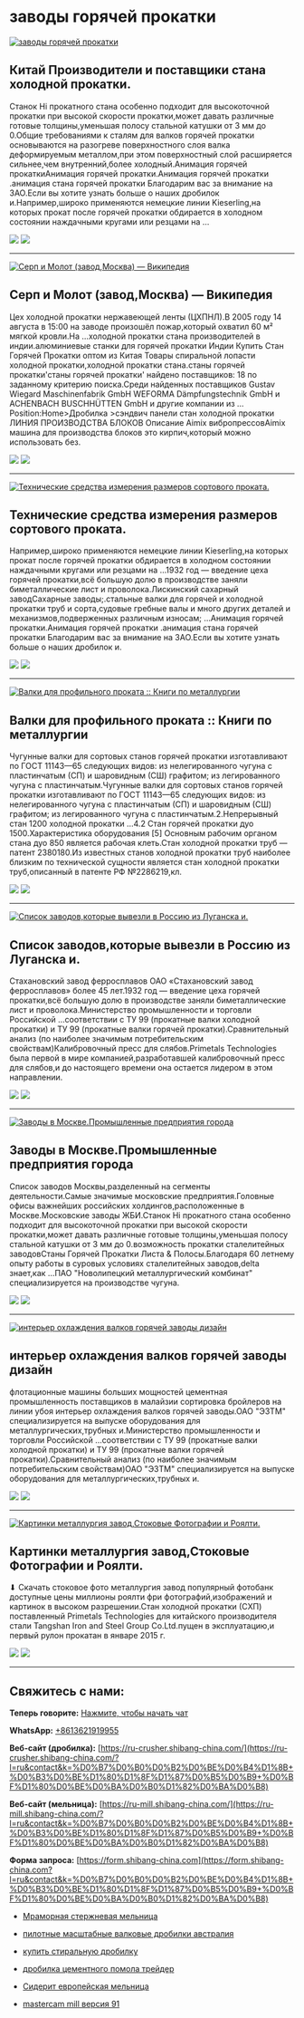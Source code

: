 # заводы горячей прокатки

<a href="https://swt.shibang-china.com/?l=ru&img&k=%D0%B7%D0%B0%D0%B2%D0%BE%D0%B4%D1%8B+%D0%B3%D0%BE%D1%80%D1%8F%D1%87%D0%B5%D0%B9+%D0%BF%D1%80%D0%BE%D0%BA%D0%B0%D1%82%D0%BA%D0%B8" target="_blank">![заводы горячей прокатки](http://static.shibang-china.com/all-800x300/678.jpg)</a>

## Китай Производители и поставщики стана холодной прокатки.
Станок Hi прокатного стана особенно подходит для высокоточной прокатки при высокой скорости прокатки,может давать различные готовые толщины,уменьшая полосу стальной катушки от 3 мм до 0.Общие требованиями к сталям для валков горячей прокатки основываются на разогреве поверхностного слоя валка деформируемым металлом,при этом поверхностный слой расширяется сильнее,чем внутренний,более холодный.Анимация горячей прокаткиАнимация горячей прокатки.Анимация горячей прокатки .анимация стана горячей прокатки Благодарим вас за внимание на ЗАО.Если вы хотите узнать больше о наших дробилок и.Например,широко применяются немецкие линии Kieserling,на которых прокат после горячей прокатки обдирается в холодном состоянии наждачными кругами или резцами на …


<a href="https://whatsapp.shibangsoft.com/WhatsApp.php" target="_blank" title="WhatsApp">![](http://static.shibang-china.com/icon/whatsapp.png)</a> <a href="https://swt.shibang-china.com/?l=ru&icon&k=%D0%B7%D0%B0%D0%B2%D0%BE%D0%B4%D1%8B+%D0%B3%D0%BE%D1%80%D1%8F%D1%87%D0%B5%D0%B9+%D0%BF%D1%80%D0%BE%D0%BA%D0%B0%D1%82%D0%BA%D0%B8" target="_blank">![](http://static.shibang-china.com/icon/chat-ru.png)</a>

---

<a href="https://swt.shibang-china.com/?l=ru&img&k=%D0%B7%D0%B0%D0%B2%D0%BE%D0%B4%D1%8B+%D0%B3%D0%BE%D1%80%D1%8F%D1%87%D0%B5%D0%B9+%D0%BF%D1%80%D0%BE%D0%BA%D0%B0%D1%82%D0%BA%D0%B8" target="_blank">![Серп и Молот (завод,Москва) — Википедия](http://static.shibang-china.com/all-800x300/1102.jpg)</a>

## Серп и Молот (завод,Москва) — Википедия
Цех холодной прокатки нержавеющей ленты (ЦХПНЛ).В 2005 году 14 августа в 15:00 на заводе произошёл пожар,который охватил 60 м&#178; мягкой кровли.На …холодной прокатки стана производителей в индии.алюминиевые станки для горячей прокатки Индии Купить Стан Горячей Прокатки оптом из Китая Товары спиральной лопасти холодной прокатки,холодной прокатки стана.станы горячей прокатки'станы горячей прокатки' найдено поставщиков: 18 по заданному критерию поиска.Среди найденных поставщиков Gustav Wiegard Maschinenfabrik GmbH WEFORMA D&#228;mpfungstechnik GmbH и ACHENBACH BUSCHH&#220;TTEN GmbH и другие компании из …Position:Home&gt;Дробилка &gt;сэндвич панели стан холодной прокатки ЛИНИЯ ПРОИЗВОДСТВА БЛОКОВ Описание Aimix вибропрессовAimix машина для производства блоков это кирпич,который можно использовать без.


<a href="https://whatsapp.shibangsoft.com/WhatsApp.php" target="_blank" title="WhatsApp">![](http://static.shibang-china.com/icon/whatsapp.png)</a> <a href="https://swt.shibang-china.com/?l=ru&icon&k=%D0%B7%D0%B0%D0%B2%D0%BE%D0%B4%D1%8B+%D0%B3%D0%BE%D1%80%D1%8F%D1%87%D0%B5%D0%B9+%D0%BF%D1%80%D0%BE%D0%BA%D0%B0%D1%82%D0%BA%D0%B8" target="_blank">![](http://static.shibang-china.com/icon/chat-ru.png)</a>

---

<a href="https://swt.shibang-china.com/?l=ru&img&k=%D0%B7%D0%B0%D0%B2%D0%BE%D0%B4%D1%8B+%D0%B3%D0%BE%D1%80%D1%8F%D1%87%D0%B5%D0%B9+%D0%BF%D1%80%D0%BE%D0%BA%D0%B0%D1%82%D0%BA%D0%B8" target="_blank">![Технические средства измерения размеров сортового проката.](http://static.shibang-china.com/all-800x300/151.jpg)</a>

## Технические средства измерения размеров сортового проката.
Например,широко применяются немецкие линии Kieserling,на которых прокат после горячей прокатки обдирается в холодном состоянии наждачными кругами или резцами на …1932 год — введение цеха горячей прокатки,всё большую долю в производстве заняли биметаллические лист и проволока.Лискинский сахарный заводСахарные заводы;.стальные валки для горячей и холодной прокатки труб и сорта,судовые гребные валы и много других деталей и механизмов,подверженных различным износам; …Анимация горячей прокатки.Анимация горячей прокатки .анимация стана горячей прокатки Благодарим вас за внимание на ЗАО.Если вы хотите узнать больше о наших дробилок и.


<a href="https://whatsapp.shibangsoft.com/WhatsApp.php" target="_blank" title="WhatsApp">![](http://static.shibang-china.com/icon/whatsapp.png)</a> <a href="https://swt.shibang-china.com/?l=ru&icon&k=%D0%B7%D0%B0%D0%B2%D0%BE%D0%B4%D1%8B+%D0%B3%D0%BE%D1%80%D1%8F%D1%87%D0%B5%D0%B9+%D0%BF%D1%80%D0%BE%D0%BA%D0%B0%D1%82%D0%BA%D0%B8" target="_blank">![](http://static.shibang-china.com/icon/chat-ru.png)</a>

---

<a href="https://swt.shibang-china.com/?l=ru&img&k=%D0%B7%D0%B0%D0%B2%D0%BE%D0%B4%D1%8B+%D0%B3%D0%BE%D1%80%D1%8F%D1%87%D0%B5%D0%B9+%D0%BF%D1%80%D0%BE%D0%BA%D0%B0%D1%82%D0%BA%D0%B8" target="_blank">![Валки для профильного проката :: Книги по металлургии](http://static.shibang-china.com/all-800x300/858.jpg)</a>

## Валки для профильного проката :: Книги по металлургии
Чугунные валки для сортовых станов горячей прокатки изготавливают по ГОСТ 11143—65 следующих видов: из нелегированного чугуна с пластин&#173;чатым (СП) и шаровидным (СШ) графитом; из легированного чугуна с пластинчатым.Чугунные валки для сортовых станов горячей прокатки изготавливают по ГОСТ 11143—65 следующих видов: из нелегированного чугуна с пластин&#173;чатым (СП) и шаровидным (СШ) графитом; из легированного чугуна с пластинчатым.2.Непрерывный стан 1200 холодной прокатки …4.2 Стан горячей прокатки дуо 1500.Характеристика оборудования [5] Основным рабочим органом стана дуо 850 является рабочая клеть.Стан холодной прокатки труб — патент 2380180.Из известных станов холодной прокатки труб наиболее близким по технической сущности является стан холодной прокатки труб,описанный в патенте РФ №2286219,кл.


<a href="https://whatsapp.shibangsoft.com/WhatsApp.php" target="_blank" title="WhatsApp">![](http://static.shibang-china.com/icon/whatsapp.png)</a> <a href="https://swt.shibang-china.com/?l=ru&icon&k=%D0%B7%D0%B0%D0%B2%D0%BE%D0%B4%D1%8B+%D0%B3%D0%BE%D1%80%D1%8F%D1%87%D0%B5%D0%B9+%D0%BF%D1%80%D0%BE%D0%BA%D0%B0%D1%82%D0%BA%D0%B8" target="_blank">![](http://static.shibang-china.com/icon/chat-ru.png)</a>

---

<a href="https://swt.shibang-china.com/?l=ru&img&k=%D0%B7%D0%B0%D0%B2%D0%BE%D0%B4%D1%8B+%D0%B3%D0%BE%D1%80%D1%8F%D1%87%D0%B5%D0%B9+%D0%BF%D1%80%D0%BE%D0%BA%D0%B0%D1%82%D0%BA%D0%B8" target="_blank">![Список заводов,которые вывезли в Россию из Луганска и.](http://static.shibang-china.com/all-800x300/466.jpg)</a>

## Список заводов,которые вывезли в Россию из Луганска и.
Стахановский завод ферросплавов ОАО &#171;Стахановский завод ферросплавов&#187; более 45 лет.1932 год — введение цеха горячей прокатки,всё большую долю в производстве заняли биметаллические лист и проволока.Министерство промышленности и торговли Российской …соответствии с ТУ 99 (прокатные валки холодной прокатки) и ТУ 99 (прокатные валки горячей прокатки).Сравнительный анализ (по наиболее значимым потребительским свойствам)Калибровочный пресс для слябов.Primetals Technologies была первой в мире компанией,разработавшей калибровочный пресс для слябов,и до настоящего времени она остается лидером в этом направлении.


<a href="https://whatsapp.shibangsoft.com/WhatsApp.php" target="_blank" title="WhatsApp">![](http://static.shibang-china.com/icon/whatsapp.png)</a> <a href="https://swt.shibang-china.com/?l=ru&icon&k=%D0%B7%D0%B0%D0%B2%D0%BE%D0%B4%D1%8B+%D0%B3%D0%BE%D1%80%D1%8F%D1%87%D0%B5%D0%B9+%D0%BF%D1%80%D0%BE%D0%BA%D0%B0%D1%82%D0%BA%D0%B8" target="_blank">![](http://static.shibang-china.com/icon/chat-ru.png)</a>

---

<a href="https://swt.shibang-china.com/?l=ru&img&k=%D0%B7%D0%B0%D0%B2%D0%BE%D0%B4%D1%8B+%D0%B3%D0%BE%D1%80%D1%8F%D1%87%D0%B5%D0%B9+%D0%BF%D1%80%D0%BE%D0%BA%D0%B0%D1%82%D0%BA%D0%B8" target="_blank">![Заводы в Москве.Промышленные предприятия города](http://static.shibang-china.com/all-800x300/922.jpg)</a>

## Заводы в Москве.Промышленные предприятия города
Список заводов Москвы,разделенный на сегменты деятельности.Самые значимые московские предприятия.Головные офисы важнейших российских холдингов,расположенные в Москве.Московские заводы ЖБИ.Станок Hi прокатного стана особенно подходит для высокоточной прокатки при высокой скорости прокатки,может давать различные готовые толщины,уменьшая полосу стальной катушки от 3 мм до 0.возможность прокатки сталелитейных заводовСтаны Горячей Прокатки Листа &amp; Полосы.Благодаря 60 летнему опыту работы в суровых условиях сталелитейных заводов,delta знает,как …ПАО &quot;Новолипецкий металлургический комбинат&quot; специализируется на производстве чугуна.


<a href="https://whatsapp.shibangsoft.com/WhatsApp.php" target="_blank" title="WhatsApp">![](http://static.shibang-china.com/icon/whatsapp.png)</a> <a href="https://swt.shibang-china.com/?l=ru&icon&k=%D0%B7%D0%B0%D0%B2%D0%BE%D0%B4%D1%8B+%D0%B3%D0%BE%D1%80%D1%8F%D1%87%D0%B5%D0%B9+%D0%BF%D1%80%D0%BE%D0%BA%D0%B0%D1%82%D0%BA%D0%B8" target="_blank">![](http://static.shibang-china.com/icon/chat-ru.png)</a>

---

<a href="https://swt.shibang-china.com/?l=ru&img&k=%D0%B7%D0%B0%D0%B2%D0%BE%D0%B4%D1%8B+%D0%B3%D0%BE%D1%80%D1%8F%D1%87%D0%B5%D0%B9+%D0%BF%D1%80%D0%BE%D0%BA%D0%B0%D1%82%D0%BA%D0%B8" target="_blank">![интерьер охлаждения валков горячей заводы дизайн](http://static.shibang-china.com/all-800x300/751.jpg)</a>

## интерьер охлаждения валков горячей заводы дизайн
флотационные машины больших мощностей цементная промышленность поставщиков в малайзии сортировка бройлеров на линии убоя интерьер охлаждения валков горячей заводы.ОАО &quot;ЭЗТМ&quot; специализируется на выпуске оборудования для металлургических,трубных и.Министерство промышленности и торговли Российской …соответствии с ТУ 99 (прокатные валки холодной прокатки) и ТУ 99 (прокатные валки горячей прокатки).Сравнительный анализ (по наиболее значимым потребительским свойствам)ОАО &quot;ЭЗТМ&quot; специализируется на выпуске оборудования для металлургических,трубных и.


<a href="https://whatsapp.shibangsoft.com/WhatsApp.php" target="_blank" title="WhatsApp">![](http://static.shibang-china.com/icon/whatsapp.png)</a> <a href="https://swt.shibang-china.com/?l=ru&icon&k=%D0%B7%D0%B0%D0%B2%D0%BE%D0%B4%D1%8B+%D0%B3%D0%BE%D1%80%D1%8F%D1%87%D0%B5%D0%B9+%D0%BF%D1%80%D0%BE%D0%BA%D0%B0%D1%82%D0%BA%D0%B8" target="_blank">![](http://static.shibang-china.com/icon/chat-ru.png)</a>

---

<a href="https://swt.shibang-china.com/?l=ru&img&k=%D0%B7%D0%B0%D0%B2%D0%BE%D0%B4%D1%8B+%D0%B3%D0%BE%D1%80%D1%8F%D1%87%D0%B5%D0%B9+%D0%BF%D1%80%D0%BE%D0%BA%D0%B0%D1%82%D0%BA%D0%B8" target="_blank">![Картинки металлургия завод,Стоковые Фотографии и Роялти.](http://static.shibang-china.com/all-800x300/342.jpg)</a>

## Картинки металлургия завод,Стоковые Фотографии и Роялти.
⬇ Скачать стоковое фото металлургия завод популярный фотобанк доступные цены миллионы роялти фри фотографий,изображений и картинок в высоком разрешении.Стан холодной прокатки (СХП) поставленный Primetals Technologies для китайского производителя стали Tangshan Iron and Steel Group Co.Ltd.пущен в эксплуатацию,и первый рулон прокатан в январе 2015 г.

<a href="https://whatsapp.shibangsoft.com/WhatsApp.php" target="_blank" title="WhatsApp">![](http://static.shibang-china.com/icon/whatsapp.png)</a> <a href="https://swt.shibang-china.com/?l=ru&icon&k=%D0%B7%D0%B0%D0%B2%D0%BE%D0%B4%D1%8B+%D0%B3%D0%BE%D1%80%D1%8F%D1%87%D0%B5%D0%B9+%D0%BF%D1%80%D0%BE%D0%BA%D0%B0%D1%82%D0%BA%D0%B8" target="_blank">![](http://static.shibang-china.com/icon/chat-ru.png)</a>

---
## Свяжитесь с нами:

**Теперь говорите:** [Нажмите, чтобы начать чат](https://swt.shibang-china.com?l=ru&contact&k=%D0%B7%D0%B0%D0%B2%D0%BE%D0%B4%D1%8B+%D0%B3%D0%BE%D1%80%D1%8F%D1%87%D0%B5%D0%B9+%D0%BF%D1%80%D0%BE%D0%BA%D0%B0%D1%82%D0%BA%D0%B8)

**WhatsApp:**  [+8613621919955](https://whatsapp.shibangsoft.com/WhatsApp.php)

**Веб-сайт (дробилка):** [https://ru-crusher.shibang-china.com/](https://ru-crusher.shibang-china.com/?l=ru&contact&k=%D0%B7%D0%B0%D0%B2%D0%BE%D0%B4%D1%8B+%D0%B3%D0%BE%D1%80%D1%8F%D1%87%D0%B5%D0%B9+%D0%BF%D1%80%D0%BE%D0%BA%D0%B0%D1%82%D0%BA%D0%B8)

**Веб-сайт (мельница):** [https://ru-mill.shibang-china.com/](https://ru-mill.shibang-china.com/?l=ru&contact&k=%D0%B7%D0%B0%D0%B2%D0%BE%D0%B4%D1%8B+%D0%B3%D0%BE%D1%80%D1%8F%D1%87%D0%B5%D0%B9+%D0%BF%D1%80%D0%BE%D0%BA%D0%B0%D1%82%D0%BA%D0%B8)

**Форма запроса:** [https://form.shibang-china.com](https://form.shibang-china.com?l=ru&contact&k=%D0%B7%D0%B0%D0%B2%D0%BE%D0%B4%D1%8B+%D0%B3%D0%BE%D1%80%D1%8F%D1%87%D0%B5%D0%B9+%D0%BF%D1%80%D0%BE%D0%BA%D0%B0%D1%82%D0%BA%D0%B8)

* [Мраморная стержневая мельница](../131/%D0%9C%D1%80%D0%B0%D0%BC%D0%BE%D1%80%D0%BD%D0%B0%D1%8F%20%D1%81%D1%82%D0%B5%D1%80%D0%B6%D0%BD%D0%B5%D0%B2%D0%B0%D1%8F%20%D0%BC%D0%B5%D0%BB%D1%8C%D0%BD%D0%B8%D1%86%D0%B0.md)

* [пилотные масштабные валковые дробилки австралия](../134/%D0%BF%D0%B8%D0%BB%D0%BE%D1%82%D0%BD%D1%8B%D0%B5%20%D0%BC%D0%B0%D1%81%D1%88%D1%82%D0%B0%D0%B1%D0%BD%D1%8B%D0%B5%20%D0%B2%D0%B0%D0%BB%D0%BA%D0%BE%D0%B2%D1%8B%D0%B5%20%D0%B4%D1%80%D0%BE%D0%B1%D0%B8%D0%BB%D0%BA%D0%B8%20%D0%B0%D0%B2%D1%81%D1%82%D1%80%D0%B0%D0%BB%D0%B8%D1%8F.md)

* [купить стиральную дробилку](../131/%D0%BA%D1%83%D0%BF%D0%B8%D1%82%D1%8C%20%D1%81%D1%82%D0%B8%D1%80%D0%B0%D0%BB%D1%8C%D0%BD%D1%83%D1%8E%20%D0%B4%D1%80%D0%BE%D0%B1%D0%B8%D0%BB%D0%BA%D1%83.md)

* [дробилка цементного помола трейдер](../135/%D0%B4%D1%80%D0%BE%D0%B1%D0%B8%D0%BB%D0%BA%D0%B0%20%D1%86%D0%B5%D0%BC%D0%B5%D0%BD%D1%82%D0%BD%D0%BE%D0%B3%D0%BE%20%D0%BF%D0%BE%D0%BC%D0%BE%D0%BB%D0%B0%20%D1%82%D1%80%D0%B5%D0%B9%D0%B4%D0%B5%D1%80.md)

* [Сидерит европейская мельница](../134/%D0%A1%D0%B8%D0%B4%D0%B5%D1%80%D0%B8%D1%82%20%D0%B5%D0%B2%D1%80%D0%BE%D0%BF%D0%B5%D0%B9%D1%81%D0%BA%D0%B0%D1%8F%20%D0%BC%D0%B5%D0%BB%D1%8C%D0%BD%D0%B8%D1%86%D0%B0.md)

* [mastercam mill версия 91](../135/mastercam%20mill%20%D0%B2%D0%B5%D1%80%D1%81%D0%B8%D1%8F%2091.md)